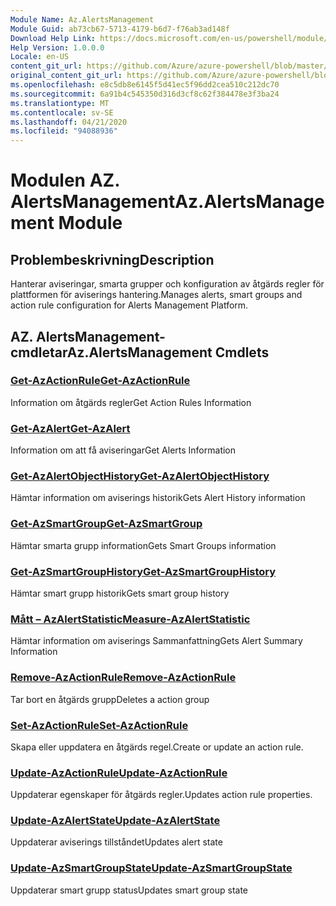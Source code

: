 ```yaml
---
Module Name: Az.AlertsManagement
Module Guid: ab73cb67-5713-4179-b6d7-f76ab3ad148f
Download Help Link: https://docs.microsoft.com/en-us/powershell/module/az.alertsmanagement
Help Version: 1.0.0.0
Locale: en-US
content_git_url: https://github.com/Azure/azure-powershell/blob/master/src/AlertsManagement/AlertsManagement/help/Az.AlertsManagement.md
original_content_git_url: https://github.com/Azure/azure-powershell/blob/master/src/AlertsManagement/AlertsManagement/help/Az.AlertsManagement.md
ms.openlocfilehash: e8c5db8e6145f5d41ec5f96dd2cea510c212dc70
ms.sourcegitcommit: 6a91b4c545350d316d3cf8c62f384478e3f3ba24
ms.translationtype: MT
ms.contentlocale: sv-SE
ms.lasthandoff: 04/21/2020
ms.locfileid: "94088936"
---
```

# <span data-ttu-id="2506e-101">Modulen AZ. AlertsManagement</span><span class="sxs-lookup"><span data-stu-id="2506e-101">Az.AlertsManagement Module</span></span>
## <span data-ttu-id="2506e-102">Problembeskrivning</span><span class="sxs-lookup"><span data-stu-id="2506e-102">Description</span></span>
<span data-ttu-id="2506e-103">Hanterar aviseringar, smarta grupper och konfiguration av åtgärds regler för plattformen för aviserings hantering.</span><span class="sxs-lookup"><span data-stu-id="2506e-103">Manages alerts, smart groups and action rule configuration for Alerts Management Platform.</span></span>

## <span data-ttu-id="2506e-104">AZ. AlertsManagement-cmdletar</span><span class="sxs-lookup"><span data-stu-id="2506e-104">Az.AlertsManagement Cmdlets</span></span>
### [<span data-ttu-id="2506e-105">Get-AzActionRule</span><span class="sxs-lookup"><span data-stu-id="2506e-105">Get-AzActionRule</span></span>](Get-AzActionRule.md)
<span data-ttu-id="2506e-106">Information om åtgärds regler</span><span class="sxs-lookup"><span data-stu-id="2506e-106">Get Action Rules Information</span></span>

### [<span data-ttu-id="2506e-107">Get-AzAlert</span><span class="sxs-lookup"><span data-stu-id="2506e-107">Get-AzAlert</span></span>](Get-AzAlert.md)
<span data-ttu-id="2506e-108">Information om att få aviseringar</span><span class="sxs-lookup"><span data-stu-id="2506e-108">Get Alerts Information</span></span>

### [<span data-ttu-id="2506e-109">Get-AzAlertObjectHistory</span><span class="sxs-lookup"><span data-stu-id="2506e-109">Get-AzAlertObjectHistory</span></span>](Get-AzAlertObjectHistory.md)
<span data-ttu-id="2506e-110">Hämtar information om aviserings historik</span><span class="sxs-lookup"><span data-stu-id="2506e-110">Gets Alert History information</span></span>

### [<span data-ttu-id="2506e-111">Get-AzSmartGroup</span><span class="sxs-lookup"><span data-stu-id="2506e-111">Get-AzSmartGroup</span></span>](Get-AzSmartGroup.md)
<span data-ttu-id="2506e-112">Hämtar smarta grupp information</span><span class="sxs-lookup"><span data-stu-id="2506e-112">Gets Smart Groups information</span></span>

### [<span data-ttu-id="2506e-113">Get-AzSmartGroupHistory</span><span class="sxs-lookup"><span data-stu-id="2506e-113">Get-AzSmartGroupHistory</span></span>](Get-AzSmartGroupHistory.md)
<span data-ttu-id="2506e-114">Hämtar smart grupp historik</span><span class="sxs-lookup"><span data-stu-id="2506e-114">Gets smart group history</span></span>

### [<span data-ttu-id="2506e-115">Mått – AzAlertStatistic</span><span class="sxs-lookup"><span data-stu-id="2506e-115">Measure-AzAlertStatistic</span></span>](Measure-AzAlertStatistic.md)
<span data-ttu-id="2506e-116">Hämtar information om aviserings Sammanfattning</span><span class="sxs-lookup"><span data-stu-id="2506e-116">Gets Alert Summary Information</span></span>

### [<span data-ttu-id="2506e-117">Remove-AzActionRule</span><span class="sxs-lookup"><span data-stu-id="2506e-117">Remove-AzActionRule</span></span>](Remove-AzActionRule.md)
<span data-ttu-id="2506e-118">Tar bort en åtgärds grupp</span><span class="sxs-lookup"><span data-stu-id="2506e-118">Deletes a action group</span></span>

### [<span data-ttu-id="2506e-119">Set-AzActionRule</span><span class="sxs-lookup"><span data-stu-id="2506e-119">Set-AzActionRule</span></span>](Set-AzActionRule.md)
<span data-ttu-id="2506e-120">Skapa eller uppdatera en åtgärds regel.</span><span class="sxs-lookup"><span data-stu-id="2506e-120">Create or update an action rule.</span></span>

### [<span data-ttu-id="2506e-121">Update-AzActionRule</span><span class="sxs-lookup"><span data-stu-id="2506e-121">Update-AzActionRule</span></span>](Update-AzActionRule.md)
<span data-ttu-id="2506e-122">Uppdaterar egenskaper för åtgärds regler.</span><span class="sxs-lookup"><span data-stu-id="2506e-122">Updates action rule properties.</span></span>

### [<span data-ttu-id="2506e-123">Update-AzAlertState</span><span class="sxs-lookup"><span data-stu-id="2506e-123">Update-AzAlertState</span></span>](Update-AzAlertState.md)
<span data-ttu-id="2506e-124">Uppdaterar aviserings tillståndet</span><span class="sxs-lookup"><span data-stu-id="2506e-124">Updates alert state</span></span>

### [<span data-ttu-id="2506e-125">Update-AzSmartGroupState</span><span class="sxs-lookup"><span data-stu-id="2506e-125">Update-AzSmartGroupState</span></span>](Update-AzSmartGroupState.md)
<span data-ttu-id="2506e-126">Uppdaterar smart grupp status</span><span class="sxs-lookup"><span data-stu-id="2506e-126">Updates smart group state</span></span>

